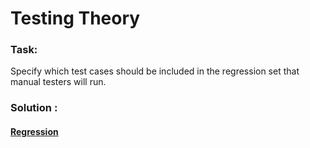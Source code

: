 # Testing Theory

### Task:
Specify which test cases should be included in the regression set that manual testers will run.

### Solution :
#### [Regression](regression.pdf)
